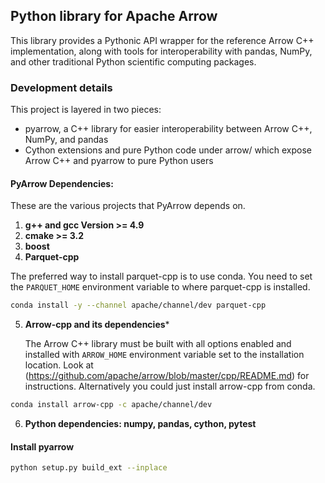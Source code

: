 ## Python library for Apache Arrow

This library provides a Pythonic API wrapper for the reference Arrow C++
implementation, along with tools for interoperability with pandas, NumPy, and
other traditional Python scientific computing packages.

### Development details

This project is layered in two pieces:

* pyarrow, a C++ library for easier interoperability between Arrow C++, NumPy,
  and pandas
* Cython extensions and pure Python code under arrow/ which expose Arrow C++
  and pyarrow to pure Python users

#### PyArrow Dependencies:
These are the various projects that PyArrow depends on.

1. **g++ and gcc Version >= 4.9**
2. **cmake >= 3.2**
3. **boost**
4. **Parquet-cpp**

  The preferred way to install parquet-cpp is to use conda.
  You need to set the ``PARQUET_HOME`` environment variable to where parquet-cpp is installed.
  ```bash
  conda install -y --channel apache/channel/dev parquet-cpp
  ```
5. **Arrow-cpp and its dependencies***

   The Arrow C++ library must be built with all options enabled and installed with ``ARROW_HOME`` environment variable set to
   the installation location. Look at (https://github.com/apache/arrow/blob/master/cpp/README.md) for
   instructions. Alternatively you could just install arrow-cpp
   from conda.
  ```bash
  conda install arrow-cpp -c apache/channel/dev
  ```
6. **Python dependencies: numpy, pandas, cython, pytest**

#### Install pyarrow
  ```bash
  python setup.py build_ext --inplace
  ```
